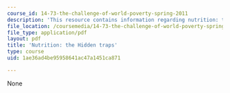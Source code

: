 ```yaml
---
course_id: 14-73-the-challenge-of-world-poverty-spring-2011
description: 'This resource contains information regarding nutrition: the Hidden traps.'
file_location: /coursemedia/14-73-the-challenge-of-world-poverty-spring-2011/1ae36ad4be95958641ac47a1451ca871_MIT14_73S11_Lec6_slides.pdf
file_type: application/pdf
layout: pdf
title: 'Nutrition: the Hidden traps'
type: course
uid: 1ae36ad4be95958641ac47a1451ca871

---
```

None